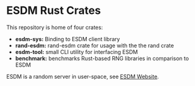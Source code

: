 # ESDM Rust Crates

This repository is home of four crates:

* **esdm-sys:** Binding to ESDM client library
* **rand-esdm:** rand-esdm crate for usage with the the rand crate
* **esdm-tool:** small CLI utility for interfacing ESDM
* **benchmark:** benchmarks Rust-based RNG libraries in comparison to ESDM

ESDM is a random server in user-space, see [ESDM Website](www.chronox.de/esdm).
